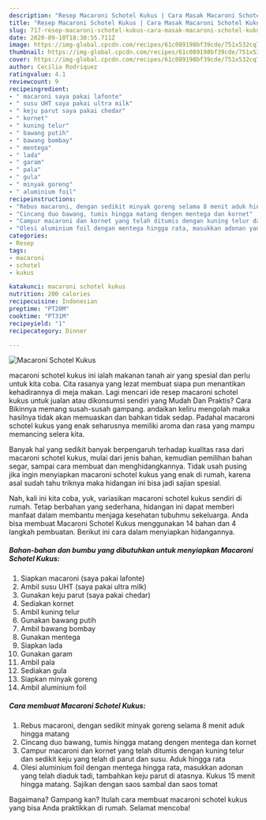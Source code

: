 ```yaml
---
description: "Resep Macaroni Schotel Kukus | Cara Masak Macaroni Schotel Kukus Yang Sedap"
title: "Resep Macaroni Schotel Kukus | Cara Masak Macaroni Schotel Kukus Yang Sedap"
slug: 717-resep-macaroni-schotel-kukus-cara-masak-macaroni-schotel-kukus-yang-sedap
date: 2020-09-10T18:30:55.711Z
image: https://img-global.cpcdn.com/recipes/61c089198bf39cde/751x532cq70/macaroni-schotel-kukus-foto-resep-utama.jpg
thumbnail: https://img-global.cpcdn.com/recipes/61c089198bf39cde/751x532cq70/macaroni-schotel-kukus-foto-resep-utama.jpg
cover: https://img-global.cpcdn.com/recipes/61c089198bf39cde/751x532cq70/macaroni-schotel-kukus-foto-resep-utama.jpg
author: Cecilia Rodriquez
ratingvalue: 4.1
reviewcount: 9
recipeingredient:
- " macaroni saya pakai lafonte"
- " susu UHT saya pakai ultra milk"
- " keju parut saya pakai chedar"
- " kornet"
- " kuning telur"
- " bawang putih"
- " bawang bombay"
- " mentega"
- " lada"
- " garam"
- " pala"
- " gula"
- " minyak goreng"
- " aluminium foil"
recipeinstructions:
- "Rebus macaroni, dengan sedikit minyak goreng selama 8 menit aduk hingga matang"
- "Cincang duo bawang, tumis hingga matang dengen mentega dan kornet"
- "Campur macaroni dan kornet yang telah ditumis dengan kuning telur dan sedikit keju yang telah di parut dan susu. Aduk hingga rata"
- "Olesi aluminium foil dengan mentega hingga rata, masukkan adonan yang telah diaduk tadi, tambahkan keju parut di atasnya. Kukus 15 menit hingga matang. Sajikan dengan saos sambal dan saos tomat"
categories:
- Resep
tags:
- macaroni
- schotel
- kukus

katakunci: macaroni schotel kukus 
nutrition: 200 calories
recipecuisine: Indonesian
preptime: "PT20M"
cooktime: "PT31M"
recipeyield: "1"
recipecategory: Dinner

---
```



![Macaroni Schotel Kukus](https://img-global.cpcdn.com/recipes/61c089198bf39cde/751x532cq70/macaroni-schotel-kukus-foto-resep-utama.jpg)


macaroni schotel kukus ini ialah makanan tanah air yang spesial dan perlu untuk kita coba. Cita rasanya yang lezat membuat siapa pun menantikan kehadirannya di meja makan.
Lagi mencari ide resep macaroni schotel kukus untuk jualan atau dikonsumsi sendiri yang Mudah Dan Praktis? Cara Bikinnya memang susah-susah gampang. andaikan keliru mengolah maka hasilnya tidak akan memuaskan dan bahkan tidak sedap. Padahal macaroni schotel kukus yang enak seharusnya memiliki aroma dan rasa yang mampu memancing selera kita.

Banyak hal yang sedikit banyak berpengaruh terhadap kualitas rasa dari macaroni schotel kukus, mulai dari jenis bahan, kemudian pemilihan bahan segar, sampai cara membuat dan menghidangkannya. Tidak usah pusing jika ingin menyiapkan macaroni schotel kukus yang enak di rumah, karena asal sudah tahu triknya maka hidangan ini bisa jadi sajian spesial.




Nah, kali ini kita coba, yuk, variasikan macaroni schotel kukus sendiri di rumah. Tetap berbahan yang sederhana, hidangan ini dapat memberi manfaat dalam membantu menjaga kesehatan tubuhmu sekeluarga. Anda bisa membuat Macaroni Schotel Kukus menggunakan 14 bahan dan 4 langkah pembuatan. Berikut ini cara dalam menyiapkan hidangannya.

<!--inarticleads1-->

##### Bahan-bahan dan bumbu yang dibutuhkan untuk menyiapkan Macaroni Schotel Kukus:

1. Siapkan  macaroni (saya pakai lafonte)
1. Ambil  susu UHT (saya pakai ultra milk)
1. Gunakan  keju parut (saya pakai chedar)
1. Sediakan  kornet
1. Ambil  kuning telur
1. Gunakan  bawang putih
1. Ambil  bawang bombay
1. Gunakan  mentega
1. Siapkan  lada
1. Gunakan  garam
1. Ambil  pala
1. Sediakan  gula
1. Siapkan  minyak goreng
1. Ambil  aluminium foil




<!--inarticleads2-->

##### Cara membuat Macaroni Schotel Kukus:

1. Rebus macaroni, dengan sedikit minyak goreng selama 8 menit aduk hingga matang
1. Cincang duo bawang, tumis hingga matang dengen mentega dan kornet
1. Campur macaroni dan kornet yang telah ditumis dengan kuning telur dan sedikit keju yang telah di parut dan susu. Aduk hingga rata
1. Olesi aluminium foil dengan mentega hingga rata, masukkan adonan yang telah diaduk tadi, tambahkan keju parut di atasnya. Kukus 15 menit hingga matang. Sajikan dengan saos sambal dan saos tomat




Bagaimana? Gampang kan? Itulah cara membuat macaroni schotel kukus yang bisa Anda praktikkan di rumah. Selamat mencoba!
